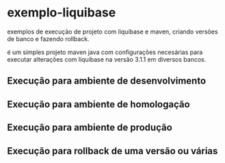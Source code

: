 # exemplo-liquibase
exemplos de execução de projeto com liquibase e maven, criando versões de banco e fazendo rollback.

é um simples projeto maven java com configurações necesárias para executar alterações com liquibase na versão 3.1.1 em diversos bancos.

Execução para ambiente de desenvolvimento
---
Execução para ambiente de homologação
---
Execução para ambiente de produção
---
Execução para rollback de uma versão ou várias
---
